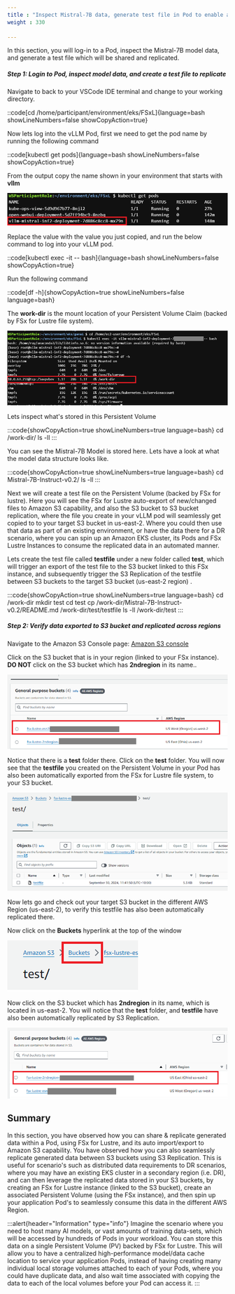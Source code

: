```yaml
---
title : "Inspect Mistral-7B data, generate test file in Pod to enable auto-export and replication of data"
weight : 330

---
```

In this section, you will log-in to a Pod, inspect the Mistral-7B  model data, and generate a test file which will be shared and replicated.

##### Step 1: Login to Pod, inspect model data, and create a test file to replicate

Navigate to back to your VSCode IDE terminal and change to your working directory.

::code[cd /home/participant/environment/eks/FSxL]{language=bash showLineNumbers=false showCopyAction=true}

Now lets log into the vLLM Pod, first we need to get the pod name by running the following command

::code[kubectl get pods]{language=bash showLineNumbers=false showCopyAction=true}

From the output copy the name shown in your environment that starts with **vllm**

![vllm_name](/static/images/vllm_name.png)

Replace the **<YOUR-vLLM-POD-NAME>** value with the value you just copied, and run the below command to log into your vLLM pod.

::code[kubectl exec -it <YOUR-vLLM-POD-NAME> -- bash]{language=bash showLineNumbers=false showCopyAction=true}

Run the following command

::code[df -h]{showCopyAction=true showLineNumbers=false language=bash}

The **work-dir** is the mount location of your Persistent Volume Claim (backed by FSx for Lustre file system).

![vllm_02](/static/images/vllm_02.png)

Lets inspect what's stored in this Persistent Volume

:::code{showCopyAction=true showLineNumbers=true language=bash}
cd /work-dir/
ls -ll
:::

You can see the Mistral-7B Model is stored here. Lets have a look at what the model data structure looks like.

:::code{showCopyAction=true showLineNumbers=true language=bash}
cd Mistral-7B-Instruct-v0.2/
ls -ll
:::

Next we will create a test file on the Persistent Volume (backed by FSx for lustre). Here you will see the FSx for Lustre auto-export of new/changed files to Amazon S3 capability, and also the S3 bucket to S3 bucket replication, where the file you create in your vLLM pod will seamlessly get copied to to your target S3 bucket in us-east-2. Where you could then use that data as part of an existing environment, or have the data there for a DR scenario, where you can spin up an Amazon EKS cluster, its Pods and FSx Lustre Instances to consume the replicated data in an automated manner.

Lets create the test file called **testfile** under a new folder called **test**, which will trigger an export of the test file to the S3 bucket linked to this FSx instance, and subsequently trigger the S3 Replication of the testfile between S3 buckets to the target S3 bucket (us-east-2 region) .

:::code{showCopyAction=true showLineNumbers=true language=bash}
cd /work-dir
mkdir test
cd test
cp /work-dir/Mistral-7B-Instruct-v0.2/README.md /work-dir/test/testfile
ls -ll /work-dir/test
:::



##### Step 2: Verify data exported to S3 bucket and replicated across regions

Navigate to the Amazon S3 Console page:  [Amazon S3 console](https://s3.console.aws.amazon.com)

Click on the S3 bucket that is in your region (linked to your FSx instance). **DO NOT** click on the S3 bucket which has **2ndregion** in its name..

![S3_console_1](/static/images/s3_console_1.png)

Notice that there is a **test** folder there. Click on the **test** folder. You will now see that the **testfile** you created on the Persistent Volume in your Pod has also been automatically exported from the FSx for Lustre file system, to your S3 bucket.

![testfile](/static/images/testfile.png)

Now lets go and check out your target S3 bucket in the different AWS Region (us-east-2), to verify this testfile has also been automatically replicated there.

Now click on the **Buckets** hyperlink at the top of the window

![buckets](/static/images/buckets.png)


Now click on the S3 bucket which has **2ndregion** in its name, which is located in us-east-2. You will notice that the **test** folder, and **testfile** have also been automatically replicated by S3 Replication.

![target_bucket](/static/images/target_bucket.png)


## Summary

In this section, you have observed how you can share & replicate generated data within a Pod, using FSx for Lustre, and its auto import/export to Amazon S3 capability. You have observed how you can also seamlessly replicate generated data between S3 buckets using S3 Replication. This is useful for scenario's such as distributed data requirements to DR scenarios, where you may have an existing EKS cluster in a secondary region (i.e. DR), and can then leverage the replicated data stored in your S3 buckets, by creating an FSx for Lustre instance (linked to the S3 bucket), create an associated Persistent Volume (using the FSx instance), and then spin up your application Pod's to seamlessly consume this data in the different AWS Region.

:::alert{header="Information" type="info"}
Imagine the scenario where you need to host many AI models, or vast amounts of training data-sets, which will be accessed by hundreds of Pods in your workload. You can store this data on a single Persistent Volume (PV) backed by FSx for Lustre. This will allow you to have a centralized high-performance model/data cache location to service your application Pods, instead of having creating many individual local storage volumes attached to each of your Pods, where you could have duplicate data, and also  wait time associated with copying the data to each of the local volumes before your Pod can access it.
:::
